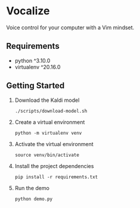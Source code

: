 # Vocalize

Voice control for your computer with a Vim mindset.

## Requirements

- python ^3.10.0
- virtualenv ^20.16.0

## Getting Started

1.  Download the Kaldi model

        ./scripts/download-model.sh

2.  Create a virtual environment

        python -m virtualenv venv

3.  Activate the virtual environment

        source venv/bin/activate

4.  Install the project dependencies

        pip install -r requirements.txt

5.  Run the demo

        python demo.py
